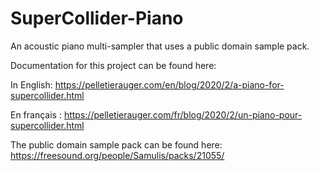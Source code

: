 # SuperCollider-Piano
An acoustic piano multi-sampler that uses a public domain sample pack.

Documentation for this project can be found here:

In English:
https://pelletierauger.com/en/blog/2020/2/a-piano-for-supercollider.html

En français :
https://pelletierauger.com/fr/blog/2020/2/un-piano-pour-supercollider.html

The public domain sample pack can be found here:
https://freesound.org/people/Samulis/packs/21055/